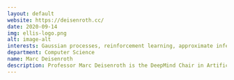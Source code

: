 ```yaml
---
layout: default
website: https://deisenroth.cc/
date: 2020-09-14
img: ellis-logo.png
alt: image-alt
interests: Gaussian processes, reinforcement learning, approximate inference, data-efficient machine learning
department: Computer Science
name: Marc Deisenroth
description: Professor Marc Deisenroth is the DeepMind Chair in Artificial Intelligence at University College London and PI of the Statistical Machine Learning Group at UCL. He also holds a visiting faculty position at the University of Johannesburg. Marc's research interests center around data-efficient machine learning, probabilistic modeling and autonomous decision making.
---
```


